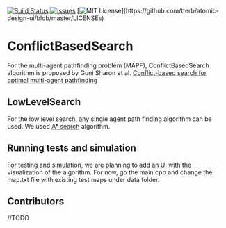[![Build Status](https://travis-ci.org/dwyl/esta.svg?branch=master)](https://travis-ci.org/dwyl/esta)
[![Issues](https://img.shields.io/github/issues-raw/tterb/PlayMusic.svg?maxAge=25000)](https://github.com/tterb/Hyde/issues)
[![MIT License](https://img.shields.io/apm/l/atomic-design-ui.svg?)](https://github.com/tterb/atomic-design-ui/blob/master/LICENSEs)

# ConflictBasedSearch

For the multi-agent pathfinding problem (MAPF), ConflictBasedSearch algorithm is proposed by Guni Sharon et al. 
[Conflict-based search for optimal multi-agent pathfinding](http://faculty.cse.tamu.edu/guni/Papers/CBS-AIJ15.pdf)

## LowLevelSearch

For the low level search, any single agent path finding algorithm can be used. We used 
[A* search](https://www.geeksforgeeks.org/a-search-algorithm/) algorithm.

## Running tests and simulation

For testing and simulation, we are planning to add an UI with the visualization of the algorithm. For now, go the main.cpp and change the
map.txt file with existing test maps under data folder.

## Contributors
//TODO

